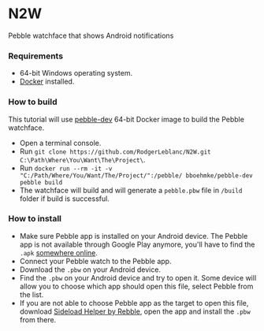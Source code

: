 # N2W

Pebble watchface that shows Android notifications

### Requirements
- 64-bit Windows operating system.
- [Docker](https://www.docker.com/) installed.

### How to build

This tutorial will use [pebble-dev](https://hub.docker.com/r/bboehmke/pebble-dev) 64-bit Docker image to build the Pebble watchface.
- Open a terminal console.
- Run `git clone https://github.com/RodgerLeblanc/N2W.git C:\Path\Where\You\Want\The\Project\`.
- Run `docker run --rm -it -v "C:/Path/Where/You/Want/The/Project/":/pebble/ bboehmke/pebble-dev pebble build`
- The watchface will build and will generate a `pebble.pbw` file in `/build` folder if build is successful.

### How to install

- Make sure Pebble app is installed on your Android device. The Pebble app is not available through Google Play anymore, you'll have to find the `.apk` [somewhere online](https://www.google.com/search?q=pebble+apk).
- Connect your Pebble watch to the Pebble app.
- Download the `.pbw` on your Android device.
- Find the `.pbw` on your Android device and try to open it. Some device will allow you to choose which app should open this file, select Pebble from the list.
- If you are not able to choose Pebble app as the target to open this file, download [Sideload Helper by Rebble](https://play.google.com/store/apps/details?id=io.rebble.charon&hl=en_CA&gl=US), open the app and install the `.pbw` from there.
